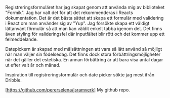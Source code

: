 Registreringsformuläret har jag skapat genom att använda mig av biblioteket "Formik". Jag har valt det för att det rekommenderas i Reacts dokumentation. Det är det bästa sättet att skapa ett formulär med validering i React om man använder sig av "Yup". Jag försökte skapa ett väldigt lättanvänt förmulär så att man kan väldit enkelt tabba igenom det. Det finns även styling för valideringsfel där inputfältet blir rött och det kommer upp ett felmeddelande.


Datepickern är skapad med målsättningen att vara så lätt använd så möjligt när man väljer sin födelsedag. Det finns dock stora förbättringsmöjligheter när det gäller det estetiska. En annan förbättring är att bara visa antal dagar ut efter valt år och månad.


Inspiration till registreringsformulär och date picker sökte jag mest ifrån Dribble.


[https://github.com/pererselena/jsramverk] My github repo.
